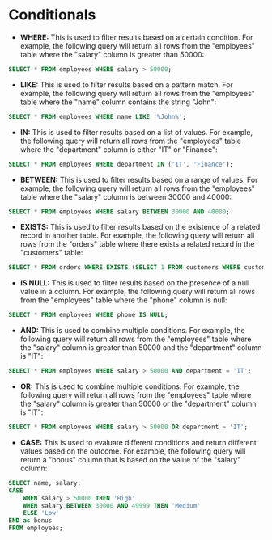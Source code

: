 # Conditionals

- **WHERE:** This is used to filter results based on a certain condition. For example, the following query will return all rows from the "employees" table where the "salary" column is greater than 50000:
```sql
SELECT * FROM employees WHERE salary > 50000;
```

- **LIKE:** This is used to filter results based on a pattern match. For example, the following query will return all rows from the "employees" table where the "name" column contains the string "John":
```sql
SELECT * FROM employees WHERE name LIKE '%John%';
```
- **IN:** This is used to filter results based on a list of values. For example, the following query will return all rows from the "employees" table where the "department" column is either "IT" or "Finance":
```sql
SELECT * FROM employees WHERE department IN ('IT', 'Finance');
```

- **BETWEEN:** This is used to filter results based on a range of values. For example, the following query will return all rows from the "employees" table where the "salary" column is between 30000 and 40000:
```sql
SELECT * FROM employees WHERE salary BETWEEN 30000 AND 40000;
```
- **EXISTS:** This is used to filter results based on the existence of a related record in another table. For example, the following query will return all rows from the "orders" table where there exists a related record in the "customers" table:
```sql
SELECT * FROM orders WHERE EXISTS (SELECT 1 FROM customers WHERE customers.id = orders.customer_id);
```
- **IS NULL:** This is used to filter results based on the presence of a null value in a column. For example, the following query will return all rows from the "employees" table where the "phone" column is null:
```sql
SELECT * FROM employees WHERE phone IS NULL;
```
- **AND:** This is used to combine multiple conditions. For example, the following query will return all rows from the "employees" table where the "salary" column is greater than 50000 and the "department" column is "IT":
```sql
SELECT * FROM employees WHERE salary > 50000 AND department = 'IT';
```
- **OR:** This is used to combine multiple conditions. For example, the following query will return all rows from the "employees" table where the "salary" column is greater than 50000 or the "department" column is "IT":
```sql
SELECT * FROM employees WHERE salary > 50000 OR department = 'IT';
```

- **CASE:** This is used to evaluate different conditions and return different values based on the outcome. For example, the following query will return a "bonus" column that is based on the value of the "salary" column:
```sql
SELECT name, salary,
CASE
    WHEN salary > 50000 THEN 'High'
    WHEN salary BETWEEN 30000 AND 49999 THEN 'Medium'
    ELSE 'Low'
END as bonus
FROM employees;
```